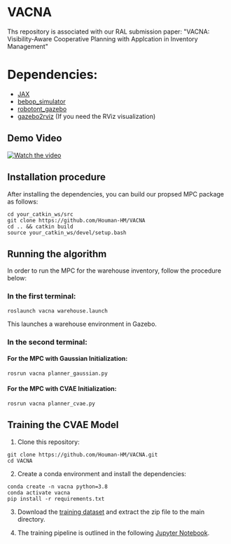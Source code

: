 # VACNA
Ths repository is associated with our RAL submission paper: "VACNA: Visibility-Aware Cooperative Planning with Applcation in Inventory Management"

# Dependencies:

* [JAX](https://github.com/google/jax)
* [bebop_simulator](https://github.com/Houman-HM/bebop_simulator/tree/bebop_hokuyo)
* [robotont_gazebo](https://github.com/robotont/robotont_gazebo)
* [gazebo2rviz](https://github.com/andreasBihlmaier/gazebo2rviz) (If you need the RViz visualization)

## Demo Video
[![Watch the video](https://img.youtube.com/vi/jXQJUyfzIzU/maxresdefault.jpg)](https://youtu.be/jXQJUyfzIzU)

## Installation procedure
After installing the dependencies, you can build our propsed MPC package as follows:
``` 
cd your_catkin_ws/src
git clone https://github.com/Houman-HM/VACNA
cd .. && catkin build
source your_catkin_ws/devel/setup.bash
```
## Running the algorithm

In order to run the MPC for the warehouse inventory, follow the procedure below:

### In the first terminal:
```
roslaunch vacna warehouse.launch
```

This launches a warehouse environment in Gazebo.
### In the second terminal:

#### For the MPC with Gaussian Initialization:

```
rosrun vacna planner_gaussian.py
```
#### For the MPC with CVAE Initialization:
```
rosrun vacna planner_cvae.py
```

## Training the CVAE Model

1. Clone this repository:

```
git clone https://github.com/Houman-HM/VACNA.git
cd VACNA
```
2. Create a conda environment and install the dependencies:

```
conda create -n vacna python=3.8
conda activate vacna
pip install -r requirements.txt
```
3. Download the [training dataset](https://owncloud.ut.ee/owncloud/s/HEKBXwse9iSJwEZ) and extract the zip file to the main directory.

4. The training pipeline is outlined in the following [Jupyter Notebook](https://github.com/Houman-HM/VACNA/blob/main/Training%20VacnaNet.ipynb).
